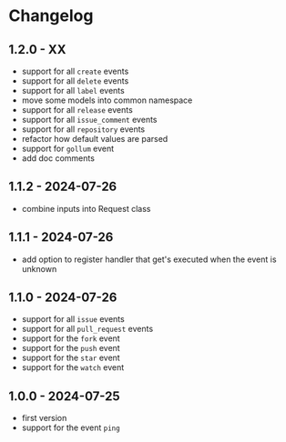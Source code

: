 # Changelog

## 1.2.0 - XX

- support for all `create` events
- support for all `delete` events
- support for all `label` events
- move some models into common namespace
- support for all `release` events
- support for all `issue_comment` events
- support for all `repository` events
- refactor how default values are parsed
- support for `gollum` event
- add doc comments

## 1.1.2 - 2024-07-26

- combine inputs into Request class

## 1.1.1 - 2024-07-26

- add option to register handler that get's executed when the event is unknown

## 1.1.0 - 2024-07-26

- support for all `issue` events
- support for all `pull_request` events
- support for the `fork` event
- support for the `push` event
- support for the `star` event
- support for the `watch` event

## 1.0.0 - 2024-07-25

- first version
- support for the event `ping`
